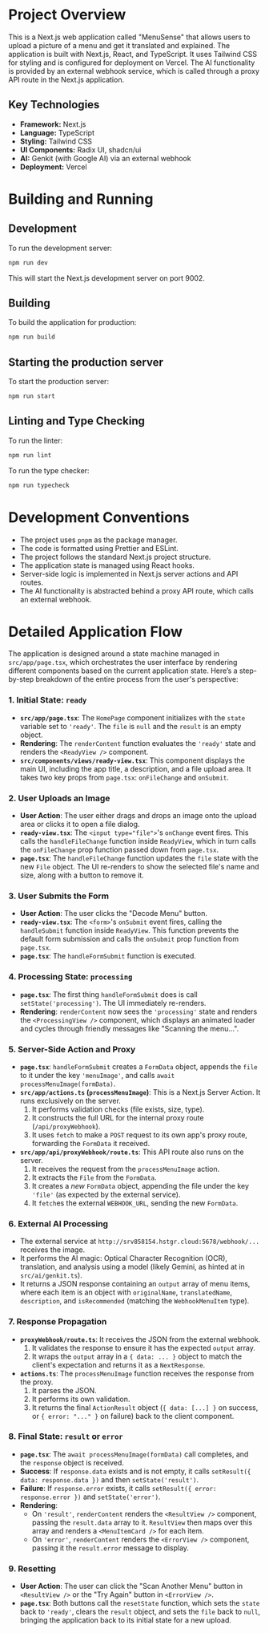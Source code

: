 # Project Overview

This is a Next.js web application called "MenuSense" that allows users to upload a picture of a menu and get it translated and explained. The application is built with Next.js, React, and TypeScript. It uses Tailwind CSS for styling and is configured for deployment on Vercel. The AI functionality is provided by an external webhook service, which is called through a proxy API route in the Next.js application.

## Key Technologies

- **Framework:** Next.js
- **Language:** TypeScript
- **Styling:** Tailwind CSS
- **UI Components:** Radix UI, shadcn/ui
- **AI:** Genkit (with Google AI) via an external webhook
- **Deployment:** Vercel

# Building and Running

## Development

To run the development server:

```bash
npm run dev
```

This will start the Next.js development server on port 9002.

## Building

To build the application for production:

```bash
npm run build
```

## Starting the production server

To start the production server:

```bash
npm run start
```

## Linting and Type Checking

To run the linter:

```bash
npm run lint
```

To run the type checker:

```bash
npm run typecheck
```

# Development Conventions

- The project uses `pnpm` as the package manager.
- The code is formatted using Prettier and ESLint.
- The project follows the standard Next.js project structure.
- The application state is managed using React hooks.
- Server-side logic is implemented in Next.js server actions and API routes.
- The AI functionality is abstracted behind a proxy API route, which calls an external webhook.

# Detailed Application Flow

The application is designed around a state machine managed in `src/app/page.tsx`, which orchestrates the user interface by rendering different components based on the current application state. Here’s a step-by-step breakdown of the entire process from the user's perspective:

### 1. Initial State: `ready`

- **`src/app/page.tsx`**: The `HomePage` component initializes with the `state` variable set to `'ready'`. The `file` is `null` and the `result` is an empty object.
- **Rendering**: The `renderContent` function evaluates the `'ready'` state and renders the `<ReadyView />` component.
- **`src/components/views/ready-view.tsx`**: This component displays the main UI, including the app title, a description, and a file upload area. It takes two key props from `page.tsx`: `onFileChange` and `onSubmit`.

### 2. User Uploads an Image

- **User Action**: The user either drags and drops an image onto the upload area or clicks it to open a file dialog.
- **`ready-view.tsx`**: The `<input type="file">`'s `onChange` event fires. This calls the `handleFileChange` function inside `ReadyView`, which in turn calls the `onFileChange` prop function passed down from `page.tsx`.
- **`page.tsx`**: The `handleFileChange` function updates the `file` state with the new `File` object. The UI re-renders to show the selected file's name and size, along with a button to remove it.

### 3. User Submits the Form

- **User Action**: The user clicks the "Decode Menu" button.
- **`ready-view.tsx`**: The `<form>`'s `onSubmit` event fires, calling the `handleSubmit` function inside `ReadyView`. This function prevents the default form submission and calls the `onSubmit` prop function from `page.tsx`.
- **`page.tsx`**: The `handleFormSubmit` function is executed.

### 4. Processing State: `processing`

- **`page.tsx`**: The first thing `handleFormSubmit` does is call `setState('processing')`. The UI immediately re-renders.
- **Rendering**: `renderContent` now sees the `'processing'` state and renders the `<ProcessingView />` component, which displays an animated loader and cycles through friendly messages like "Scanning the menu...".

### 5. Server-Side Action and Proxy

- **`page.tsx`**: `handleFormSubmit` creates a `FormData` object, appends the `file` to it under the key `'menuImage'`, and calls `await processMenuImage(formData)`.
- **`src/app/actions.ts` (`processMenuImage`)**: This is a Next.js Server Action. It runs exclusively on the server.
  1.  It performs validation checks (file exists, size, type).
  2.  It constructs the full URL for the internal proxy route (`/api/proxyWebhook`).
  3.  It uses `fetch` to make a `POST` request to its own app's proxy route, forwarding the `FormData` it received.
- **`src/app/api/proxyWebhook/route.ts`**: This API route also runs on the server.
  1.  It receives the request from the `processMenuImage` action.
  2.  It extracts the `File` from the `FormData`.
  3.  It creates a _new_ `FormData` object, appending the file under the key `'file'` (as expected by the external service).
  4.  It `fetch`es the external `WEBHOOK_URL`, sending the new `FormData`.

### 6. External AI Processing

- The external service at `http://srv858154.hstgr.cloud:5678/webhook/...` receives the image.
- It performs the AI magic: Optical Character Recognition (OCR), translation, and analysis using a model (likely Gemini, as hinted at in `src/ai/genkit.ts`).
- It returns a JSON response containing an `output` array of menu items, where each item is an object with `originalName`, `translatedName`, `description`, and `isRecommended` (matching the `WebhookMenuItem` type).

### 7. Response Propagation

- **`proxyWebhook/route.ts`**: It receives the JSON from the external webhook.
  1.  It validates the response to ensure it has the expected `output` array.
  2.  It wraps the `output` array in a `{ data: ... }` object to match the client's expectation and returns it as a `NextResponse`.
- **`actions.ts`**: The `processMenuImage` function receives the response from the proxy.
  1.  It parses the JSON.
  2.  It performs its own validation.
  3.  It returns the final `ActionResult` object (`{ data: [...] }` on success, or `{ error: "..." }` on failure) back to the client component.

### 8. Final State: `result` or `error`

- **`page.tsx`**: The `await processMenuImage(formData)` call completes, and the `response` object is received.
- **Success**: If `response.data` exists and is not empty, it calls `setResult({ data: response.data })` and then `setState('result')`.
- **Failure**: If `response.error` exists, it calls `setResult({ error: response.error })` and `setState('error')`.
- **Rendering**:
  - On `'result'`, `renderContent` renders the `<ResultView />` component, passing the `result.data` array to it. `ResultView` then maps over this array and renders a `<MenuItemCard />` for each item.
  - On `'error'`, `renderContent` renders the `<ErrorView />` component, passing it the `result.error` message to display.

### 9. Resetting

- **User Action**: The user can click the "Scan Another Menu" button in `<ResultView />` or the "Try Again" button in `<ErrorView />`.
- **`page.tsx`**: Both buttons call the `resetState` function, which sets the `state` back to `'ready'`, clears the `result` object, and sets the `file` back to `null`, bringing the application back to its initial state for a new upload.
